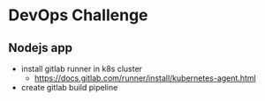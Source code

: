 # DevOps Challenge
## Nodejs app

- install gitlab runner in k8s cluster
    - https://docs.gitlab.com/runner/install/kubernetes-agent.html
- create gitlab build pipeline